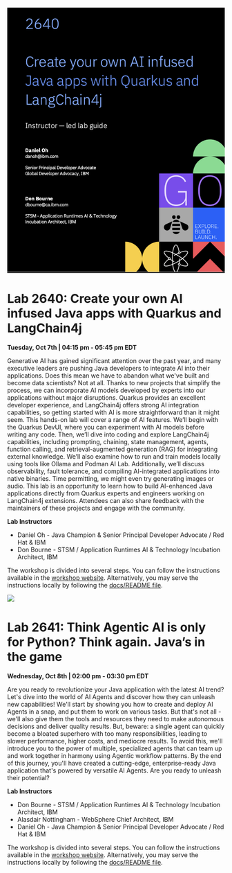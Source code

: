 ![](./docs/docs/images/2640-header-dark.png)

# Lab 2640: Create your own AI infused Java apps with Quarkus and LangChain4j

**Tuesday, Oct 7th | 04:15 pm - 05:45 pm EDT**

Generative AI has gained significant attention over the past year, and many executive leaders are pushing Java developers to integrate AI into their applications. 
Does this mean we have to abandon what we've built and become data scientists? Not at all. 
Thanks to new projects that simplify the process, we can incorporate AI models developed by experts into our applications without major disruptions. 
Quarkus provides an excellent developer experience, and LangChain4j offers strong AI integration capabilities, so getting started with AI is more straightforward than it might seem. 
This hands-on lab will cover a range of AI features. We’ll begin with the Quarkus DevUI, where you can experiment with AI models before writing any code. 
Then, we’ll dive into coding and explore LangChain4j capabilities, including prompting, chaining, state management, agents, function calling, and retrieval-augmented generation (RAG) for integrating external knowledge. 
We’ll also examine how to run and train models locally using tools like Ollama and Podman AI Lab. Additionally, we’ll discuss observability, fault tolerance, and compiling AI-integrated applications into native binaries. 
Time permitting, we might even try generating images or audio. This lab is an opportunity to learn how to build AI-enhanced Java applications directly from Quarkus experts and engineers working on LangChain4j extensions. 
Attendees can also share feedback with the maintainers of these projects and engage with the community.

**Lab Instructors**

* Daniel Oh - Java Champion & Senior Principal Developer Advocate / Red Hat & IBM
* Don Bourne - STSM / Application Runtimes AI & Technology Incubation Architect, IBM

The workshop is divided into several steps. You can follow the instructions available in the [workshop website](https://danieloh30.github.io/quarkus-workshop-langchain4j/docs/docs).
Alternatively, you may serve the instructions locally by following the [docs/README file](docs/README.md).

![](./docs/docs/images/2641-header-dark.png)

# Lab 2641: Think Agentic AI is only for Python? Think again. Java’s in the game

**Wednesday, Oct 8th | 02:00 pm - 03:30 pm EDT**

Are you ready to revolutionize your Java application with the latest AI trend? Let's dive into the world of AI Agents and discover how they can unleash new capabilities! 
We'll start by showing you how to create and deploy AI Agents in a snap, and put them to work on various tasks. 
But that's not all - we'll also give them the tools and resources they need to make autonomous decisions and deliver quality results. 
But, beware: a single agent can quickly become a bloated superhero with too many responsibilities, leading to slower performance, higher costs, and mediocre results. 
To avoid this, we'll introduce you to the power of multiple, specialized agents that can team up and work together in harmony using Agentic workflow patterns. 
By the end of this journey, you'll have created a cutting-edge, enterprise-ready Java application that's powered by versatile AI Agents. 
Are you ready to unleash their potential?

**Lab Instructors**

* Don Bourne - STSM / Application Runtimes AI & Technology Incubation Architect, IBM
* Alasdair Nottingham - WebSphere Chief Architect, IBM
* Daniel Oh - Java Champion & Senior Principal Developer Advocate / Red Hat & IBM

The workshop is divided into several steps. You can follow the instructions available in the [workshop website](https://danieloh30.github.io/quarkus-workshop-langchain4j/docs/docs). 
Alternatively, you may serve the instructions locally by following the [docs/README file](docs/README.md).
